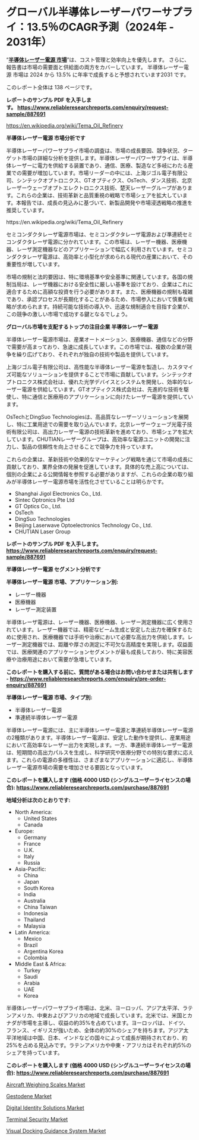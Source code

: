 <p><h1>グローバル半導体レーザーパワーサプライ：13.5％のCAGR予測（2024年 - 2031年）</h1></p><p>&ldquo;<strong><a href="https://www.reliableresearchreports.com/semiconductor-laser-power-supply-r887691?utm_campaign=107&utm_medium=9&utm_source=Github&utm_content=ia&utm_term=13112024&utm_id=semiconductor-laser-power-supply">半導体レーザー電源 市場</a></strong>&rdquo;は、コスト管理と効率向上を優先します。 さらに、報告書は市場の需要面と供給面の両方をカバーしています。 半導体レーザー電源 市場は 2024 から 13.5% に年率で成長すると予想されています2031 です。</p>
<p>このレポート全体は 138 ページです。</p>
<p><strong>レポートのサンプル PDF を入手します。&nbsp;<a href="https://www.reliableresearchreports.com/enquiry/request-sample/887691?utm_campaign=107&utm_medium=9&utm_source=Github&utm_content=ia&utm_term=13112024&utm_id=semiconductor-laser-power-supply">https://www.reliableresearchreports.com/enquiry/request-sample/887691</a></strong></p>
<p><a href="https://en.wikipedia.org/wiki/Tema_Oil_Refinery?utm_campaign=107&utm_medium=9&utm_source=Github&utm_content=ia&utm_term=13112024&utm_id=semiconductor-laser-power-supply">https://en.wikipedia.org/wiki/Tema_Oil_Refinery</a></p>
<p><strong>半導体レーザー電源 市場分析です</strong></p>
<p><p>半導体レーザーパワーサプライ市場の調査は、市場の成長要因、競争状況、ターゲット市場の詳細な分析を提供します。半導体レーザーパワーサプライは、半導体レーザーに電力を供給する装置であり、通信、医療、製造など多岐にわたる産業での需要が増加しています。市場リーダーの中には、上海ジゴル電子有限公司、シンテックオプトロニクス、GTオプティクス、OsTech、ダンス技術、北京レーザーウェーブオプトエレクトロニクス技術、楚天レーザーグループがあります。これらの企業は、技術革新と品質重視の戦略で市場シェアを拡大しています。本報告では、成長の見込みに基づいて、新製品開発や市場浸透戦略の推進を推奨しています。</p></p>
<p>https://en.wikipedia.org/wiki/Tema_Oil_Refinery</p>
<p><p>セミコンダクタレーザ電源市場は、セミコンダクタレーザ電源および準連続セミコンダクタレーザ電源に分かれています。この市場は、レーザー機器、医療機器、レーザ測定機器などのアプリケーションで幅広く利用されています。セミコンダクタレーザ電源は、高効率と小型化が求められる現代の産業において、その重要性が増しています。</p><p>市場の規制と法的要因は、特に環境基準や安全基準に関連しています。各国の規制当局は、レーザ機器における安全性に厳しい基準を設けており、企業はこれに適合するために高額な投資を行う必要があります。また、医療機器の規制も複雑であり、承認プロセスが長期化することがあるため、市場参入において慎重な戦略が求められます。持続可能な技術の導入や、迅速な規制適合を目指す企業が、この競争の激しい市場で成功する鍵となるでしょう。</p></p>
<p><strong>グローバル市場を支配するトップの注目企業 半導体レーザー電源</strong></p>
<p><p>半導体レーザー電源市場は、産業オートメーション、医療機器、通信などの分野で需要が高まっており、急速に成長しています。この市場では、複数の企業が競争を繰り広げており、それぞれが独自の技術や製品を提供しています。</p><p>上海ジゴル電子有限公司は、高性能な半導体レーザー電源を製造し、カスタマイズ可能なソリューションを提供することで市場に貢献しています。シンテックオプトロニクス株式会社は、優れた光学デバイスとシステムを開発し、効率的なレーザー電源を供給しています。GTオプティクス株式会社は、先進的な技術を駆使し、特に通信と医療用のアプリケーションに向けたレーザー電源を提供しています。</p><p>OsTechとDingSuo Technologiesは、高品質なレーザーソリューションを展開し、特に工業用途での需要を取り込んでいます。北京レーザーウェーブ光電子技術有限公司は、高出力レーザー電源の技術革新を進めており、市場シェアを拡大しています。CHUTIANレーザーグループは、高効率な電源ユニットの開発に注力し、製品の信頼性を向上させることで競争力を持っています。</p><p>これらの企業は、革新技術や効果的なマーケティング戦略を通じて市場の成長に貢献しており、業界全体の発展を促進しています。具体的な売上高については、個別の企業による公開情報を参照する必要がありますが、これらの企業の取り組みが半導体レーザー電源市場を活性化させていることは明らかです。</p></p>
<p><ul><li>Shanghai Jigol Electronics Co., Ltd.</li><li>Sintec Optronics Pte Ltd</li><li>GT Optics Co., Ltd.</li><li>OsTech</li><li>DingSuo Technologies</li><li>Beijing Laserwave Optoelectronics Technology Co., Ltd.</li><li>CHUTIAN Laser Group</li></ul></p>
<p><strong>レポートのサンプル PDF を入手します。 <a href="https://www.reliableresearchreports.com/enquiry/request-sample/887691?utm_campaign=107&utm_medium=9&utm_source=Github&utm_content=ia&utm_term=13112024&utm_id=semiconductor-laser-power-supply">https://www.reliableresearchreports.com/enquiry/request-sample/887691</a></strong></p>
<p><strong>半導体レーザー電源 セグメント分析です</strong></p>
<p><strong>半導体レーザー電源 市場、アプリケーション別:</strong></p>
<p><ul><li>レーザー機器</li><li>医療機器</li><li>レーザー測定装置</li></ul></p>
<p><p>半導体レーザ電源は、レーザー機器、医療機器、レーザー測定機器に広く使用されています。レーザー機器では、精密なビーム生成と安定した出力を確保するために使用され、医療機器では手術や治療において必要な高出力を供給します。レーザー測定機器では、距離や厚さの測定に不可欠な高精度を実現します。収益面では、医療関連のアプリケーションセグメントが最も成長しており、特に美容医療や治療用途において需要が急増しています。</p></p>
<p><strong>このレポートを購入する前に、質問がある場合はお問い合わせまたは共有します - <a href="https://www.reliableresearchreports.com/enquiry/pre-order-enquiry/887691?utm_campaign=107&utm_medium=9&utm_source=Github&utm_content=ia&utm_term=13112024&utm_id=semiconductor-laser-power-supply">https://www.reliableresearchreports.com/enquiry/pre-order-enquiry/887691</a></strong></p>
<p><strong>半導体レーザー電源 市場、タイプ別:</strong></p>
<p><ul><li>半導体レーザー電源</li><li>準連続半導体レーザー電源</li></ul></p>
<p><p>半導体レーザー電源には、主に半導体レーザー電源と準連続半導体レーザー電源の2種類があります。半導体レーザー電源は、安定した動作を提供し、産業用途において高効率なレーザー出力を実現します。一方、準連続半導体レーザー電源は、短期間の高出力パルスを生成し、科学研究や医療分野での特別な要求に応えます。これらの電源の多様性は、さまざまなアプリケーションに適応し、半導体レーザー電源市場の需要を増加させる要因となっています。</p></p>
<p><strong>このレポートを購入します (価格 4000 USD (シングルユーザーライセンスの場合): <a href="https://www.reliableresearchreports.com/purchase/887691?utm_campaign=107&utm_medium=9&utm_source=Github&utm_content=ia&utm_term=13112024&utm_id=semiconductor-laser-power-supply">https://www.reliableresearchreports.com/purchase/887691</a></strong></p>
<p><strong>地域分析は次のとおりです:</strong></p>
<p><ul>
    <li>
        North America:
        <ul>
            <li>United States</li>
            <li>Canada</li>
        </ul>
    </li>
    <li>
        Europe:
        <ul>
            <li>Germany</li>
            <li>France</li>
            <li>U.K.</li>
            <li>Italy</li>
            <li>Russia</li>
        </ul>
    </li>
    <li>
        Asia-Pacific:
        <ul>
            <li>China</li>
            <li>Japan</li>
            <li>South Korea</li>
            <li>India</li>
            <li>Australia</li>
            <li>China Taiwan</li>
            <li>Indonesia</li>
            <li>Thailand</li>
            <li>Malaysia</li>
        </ul>
    </li>
    <li>
        Latin America:
        <ul>
            <li>Mexico</li>
            <li>Brazil</li>
            <li>Argentina Korea</li>
            <li>Colombia</li>
        </ul>
    </li>
    <li>
        Middle East & Africa:
        <ul>
            <li>Turkey</li>
            <li>Saudi</li>
            <li>Arabia</li>
            <li>UAE</li>
            <li>Korea</li>
        </ul>
    </li>
    </ul></p>
<p><p>半導体レーザーパワーサプライ市場は、北米、ヨーロッパ、アジア太平洋、ラテンアメリカ、中東およびアフリカの地域で成長しています。北米では、米国とカナダが市場を主導し、収益の約35%を占めています。ヨーロッパは、ドイツ、フランス、イギリスが強いため、全体の約30%のシェアを持ちます。アジア太平洋地域は中国、日本、インドなどの国々によって成長が期待されており、約25%を占める見込みです。ラテンアメリカや中東・アフリカはそれぞれ約5%のシェアを持っています。</p></p>
<p><strong>このレポートを購入します (価格 4000 USD (シングルユーザーライセンスの場合): <a href="https://www.reliableresearchreports.com/purchase/887691?utm_campaign=107&utm_medium=9&utm_source=Github&utm_content=ia&utm_term=13112024&utm_id=semiconductor-laser-power-supply">https://www.reliableresearchreports.com/purchase/887691</a></strong></p>
<p><p><a href="https://www.linkedin.com/pulse/global-aircraft-weighing-scales-market-opportunities-qzqde?utm_campaign=107&utm_medium=9&utm_source=Github&utm_content=ia&utm_term=13112024&utm_id=semiconductor-laser-power-supply">Aircraft Weighing Scales Market</a></p><p><a href="https://github.com/arionmp/Market-Research-Report-List-5/blob/main/gestodene-market.md?utm_campaign=107&utm_medium=9&utm_source=Github&utm_content=ia&utm_term=13112024&utm_id=semiconductor-laser-power-supply">Gestodene Market</a></p><p><a href="https://issuu.com/reportprime-2/docs/digital-identity-solutions-market-s_c64311b52c335d?utm_campaign=107&utm_medium=9&utm_source=Github&utm_content=ia&utm_term=13112024&utm_id=semiconductor-laser-power-supply">Digital Identity Solutions Market</a></p><p><a href="https://issuu.com/reportprime-2/docs/terminal-security-market-size-2030._02789582cb65fd?utm_campaign=107&utm_medium=9&utm_source=Github&utm_content=ia&utm_term=13112024&utm_id=semiconductor-laser-power-supply">Terminal Security Market</a></p><p><a href="https://www.linkedin.com/pulse/visual-docking-guidance-system-market-trends-growth-outlook-jkwye?utm_campaign=107&utm_medium=9&utm_source=Github&utm_content=ia&utm_term=13112024&utm_id=semiconductor-laser-power-supply">Visual Docking Guidance System Market</a></p></p>